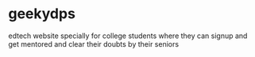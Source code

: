 # geekydps
edtech website  specially for college students where they can signup and get mentored and clear their doubts by their seniors
